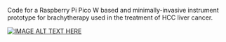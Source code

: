 Code for a Raspberry Pi Pico W based and minimally-invasive instrument prototype for brachytherapy used in the treatment of HCC liver cancer.

[![IMAGE ALT TEXT HERE](https://img.youtube.com/vi/UHWQoJ7Ko2k/0.jpg)](https://youtu.be/UHWQoJ7Ko2k)
